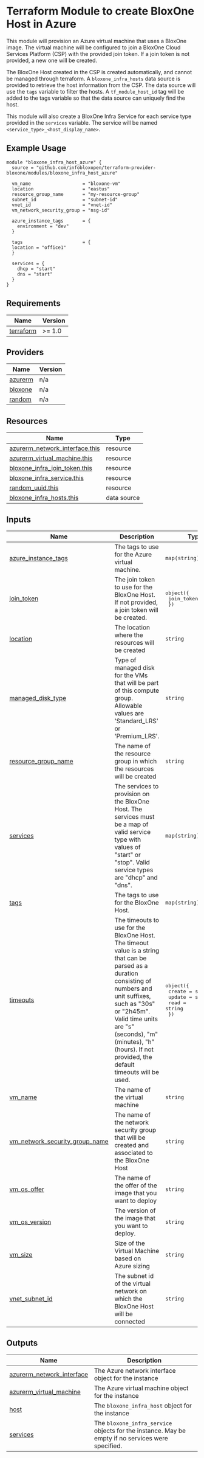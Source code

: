 <!-- BEGIN_TF_DOCS -->
# Terraform Module to create BloxOne Host in Azure

This module will provision an Azure virtual machine that uses a BloxOne image.
The virtual machine will be configured to join a BloxOne Cloud Services Platform (CSP) with the provided join token.
If a join token is not provided, a new one will be created.

The BloxOne Host created in the CSP is created automatically, and cannot be managed through terraform.
A `bloxone_infra_hosts` data source is provided to retrieve the host information from the CSP.
The data source will use the `tags` variable to filter the hosts.
A `tf_module_host_id` tag will be added to the tags variable so that the data source can uniquely find the host.

This module will also create a BloxOne Infra Service for each service type provided in the `services` variable.
The service will be named `<service_type>_<host_display_name>`.

## Example Usage

```hcl
module "bloxone_infra_host_azure" {
  source = "github.com/infobloxopen/terraform-provider-bloxone/modules/bloxone_infra_host_azure"

  vm_name                   = "bloxone-vm"
  location                  = "eastus"
  resource_group_name       = "my-resource-group"
  subnet_id                 = "subnet-id"
  vnet_id                   = "vnet-id"
  vm_network_security_group = "nsg-id"

  azure_instance_tags       = {
    environment = "dev"
  }

  tags                      = {
  location = "office1"
  }

  services = {
    dhcp = "start"
    dns = "start"
  }
}
```

## Requirements

| Name | Version |
|------|---------|
| <a name="requirement_terraform"></a> [terraform](#requirement\_terraform) | >= 1.0 |

## Providers

| Name | Version |
|------|---------|
| <a name="provider_azurerm"></a> [azurerm](#provider\_azurerm) | n/a |
| <a name="provider_bloxone"></a> [bloxone](#provider\_bloxone) | n/a |
| <a name="provider_random"></a> [random](#provider\_random) | n/a |

## Resources

| Name | Type |
|------|------|
| [azurerm_network_interface.this](https://registry.terraform.io/providers/hashicorp/azurerm/latest/docs/resources/network_interface) | resource |
| [azurerm_virtual_machine.this](https://registry.terraform.io/providers/hashicorp/azurerm/latest/docs/resources/virtual_machine) | resource |
| [bloxone_infra_join_token.this](https://registry.terraform.io/providers/infobloxopen/bloxone/latest/docs/resources/infra_join_token) | resource |
| [bloxone_infra_service.this](https://registry.terraform.io/providers/infobloxopen/bloxone/latest/docs/resources/infra_service) | resource |
| [random_uuid.this](https://registry.terraform.io/providers/hashicorp/random/latest/docs/resources/uuid) | resource |
| [bloxone_infra_hosts.this](https://registry.terraform.io/providers/infobloxopen/bloxone/latest/docs/data-sources/infra_hosts) | data source |

## Inputs

| Name | Description | Type | Default | Required |
|------|-------------|------|---------|:--------:|
| <a name="input_azure_instance_tags"></a> [azure\_instance\_tags](#input\_azure\_instance\_tags) | The tags to use for the Azure virtual machine. | `map(string)` | `{}` | no |
| <a name="input_join_token"></a> [join\_token](#input\_join\_token) | The join token to use for the BloxOne Host. If not provided, a join token will be created. | <pre>object({<br>    join_token = string<br>  })</pre> | `null` | no |
| <a name="input_location"></a> [location](#input\_location) | The location where the resources will be created | `string` | `"eastus"` | no |
| <a name="input_managed_disk_type"></a> [managed\_disk\_type](#input\_managed\_disk\_type) | Type of managed disk for the VMs that will be part of this compute group. Allowable values are 'Standard\_LRS' or 'Premium\_LRS'. | `string` | `"Standard_LRS"` | no |
| <a name="input_resource_group_name"></a> [resource\_group\_name](#input\_resource\_group\_name) | The name of the resource group in which the resources will be created | `string` | n/a | yes |
| <a name="input_services"></a> [services](#input\_services) | The services to provision on the BloxOne Host. The services must be a map of valid service type with values of "start" or "stop". Valid service types are "dhcp" and "dns". | `map(string)` | n/a | yes |
| <a name="input_tags"></a> [tags](#input\_tags) | The tags to use for the BloxOne Host. | `map(string)` | `{}` | no |
| <a name="input_timeouts"></a> [timeouts](#input\_timeouts) | The timeouts to use for the BloxOne Host. The timeout value is a string that can be parsed as a duration consisting of numbers and unit suffixes, such as "30s" or "2h45m". Valid time units are "s" (seconds), "m" (minutes), "h" (hours). If not provided, the default timeouts will be used. | <pre>object({<br>    create = string<br>    update = string<br>    read   = string<br>  })</pre> | `null` | no |
| <a name="input_vm_name"></a> [vm\_name](#input\_vm\_name) | The name of the virtual machine | `string` | n/a | yes |
| <a name="input_vm_network_security_group_name"></a> [vm\_network\_security\_group\_name](#input\_vm\_network\_security\_group\_name) | The name of the network security group that will be created and associated to the BloxOne Host | `string` | n/a | yes |
| <a name="input_vm_os_offer"></a> [vm\_os\_offer](#input\_vm\_os\_offer) | The name of the offer of the image that you want to deploy | `string` | `"infoblox-bloxone-34"` | no |
| <a name="input_vm_os_version"></a> [vm\_os\_version](#input\_vm\_os\_version) | The version of the image that you want to deploy. | `string` | `"latest"` | no |
| <a name="input_vm_size"></a> [vm\_size](#input\_vm\_size) | Size of the Virtual Machine based on Azure sizing | `string` | `"Standard_F4s_v2"` | no |
| <a name="input_vnet_subnet_id"></a> [vnet\_subnet\_id](#input\_vnet\_subnet\_id) | The subnet id of the virtual network on which the BloxOne Host will be connected | `string` | n/a | yes |

## Outputs

| Name | Description |
|------|-------------|
| <a name="output_azurerm_network_interface"></a> [azurerm\_network\_interface](#output\_azurerm\_network\_interface) | The Azure network interface object for the instance |
| <a name="output_azurerm_virtual_machine"></a> [azurerm\_virtual\_machine](#output\_azurerm\_virtual\_machine) | The Azure virtual machine object for the instance |
| <a name="output_host"></a> [host](#output\_host) | The `bloxone_infra_host` object for the instance |
| <a name="output_services"></a> [services](#output\_services) | The `bloxone_infra_service` objects for the instance. May be empty if no services were specified. |
<!-- END_TF_DOCS -->